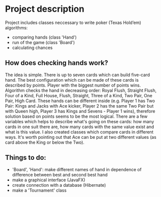 # Project description
Project includes classes neccessary to write poker (Texas Hold’em) algorithms:
- comparing hands (class 'Hand')
- run of the game (class 'Board')
- calculating chances

## How does checking hands work?
The idea is simple. There is up to seven cards which can build five-card hand. The best configuration which can be made of these cards is described by points. Player with the biggest number of points wins. Algorithm checks the hand in decreasing order: Royal Flush, Straight Flush, Four of a Kind, Full House, Flush, Straight, Three of a Kind, Two Pair, One Pair, High Card. These hands can be different inside (e.g. Player 1 has Two Pair: Kings and Jacks with Ace kicker, Player 2 has the same Two Pair but with Queen high, Player 3 has Kings and Sevens - Player 1 wins), therefore solution based on points seems to be the most logical.
There are a few variables which helps to describe what's going on these cards: how many cards in one suit there are, how many cards with the same value exist and what is this value. I also created classes which compare cards in different ways. It's worth pointing out that Ace can be put at two different values (as card above the King or below the Two).

## Things to do:
- 'Board', 'Hand': make different names of hand in dependence of difference between best and second best hand
- make a graphical interface (JavaFX)
- create connection with a database (Hibernate)
- make a 'Tournament' class
